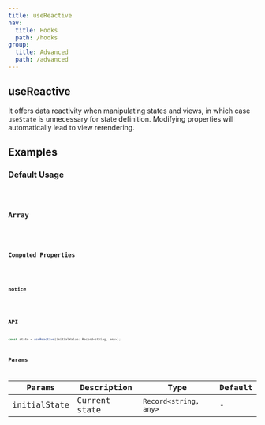 ```yaml
---
title: useReactive
nav:
  title: Hooks
  path: /hooks
group:
  title: Advanced
  path: /advanced
---
```


## useReactive

It offers data reactivity when manipulating states and views, in which case `useState`  is unnecessary for state definition. Modifying properties will automatically lead to view rerendering.

## Examples

### Default Usage

<code src="./demo/demo1.tsx" />

### Array

<code src="./demo/demo2.tsx" />

### Computed Properties

<code src="./demo/demo3.tsx" />

### notice

<code  src="./demo/demo4.tsx" />

## API

```js
const state = useReactive(initialValue: Record<string, any>);
```

## Params

| Params       | Description   | Type                  | Default |
|--------------|---------------|-----------------------|---------|
| initialState | Current state | `Record<string, any>` | -       |

